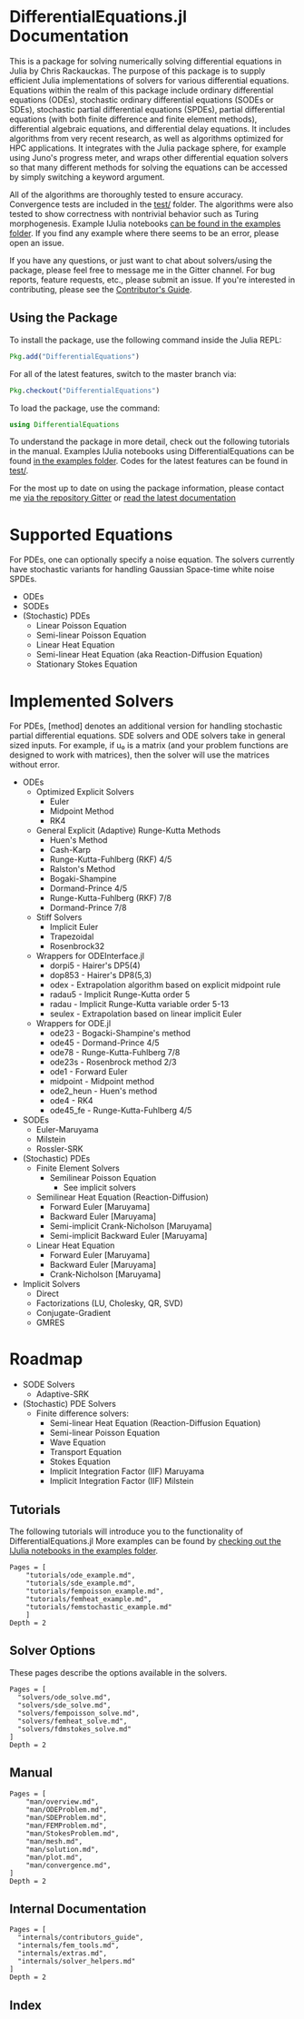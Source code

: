 # DifferentialEquations.jl Documentation

This is a package for solving numerically solving differential equations in Julia by Chris Rackauckas. The purpose of this package is to supply efficient Julia implementations of solvers for various differential equations. Equations within the realm of this package include ordinary differential equations (ODEs), stochastic ordinary differential equations (SODEs or SDEs), stochastic partial differential equations (SPDEs), partial differential equations (with both finite difference and finite element methods), differential algebraic equations, and differential delay equations. It includes algorithms from very recent research, as well as algorithms optimized for HPC applications. It integrates with the Julia package sphere, for example using Juno's progress meter, and wraps other differential equation solvers so that many different methods for solving the equations can be accessed by simply switching a keyword argument.

All of the algorithms are thoroughly tested to ensure accuracy. Convergence tests are included in the [test/](https://github.com/ChrisRackauckas/DifferentialEquations.jl/test) folder. The algorithms were also tested to show correctness with nontrivial behavior such as Turing morphogenesis. Example IJulia notebooks
[can be found in the examples folder](https://github.com/ChrisRackauckas/DifferentialEquations.jl/examples). If you find any example where there seems
to be an error, please open an issue.

If you have any questions, or just want to chat about solvers/using the package, please feel free to message me in the Gitter channel. For bug reports, feature requests, etc., please submit an issue. If you're interested in contributing, please see the [Contributor's Guide](/internals/contributors_guide).

## Using the Package

To install the package, use the following command inside the Julia REPL:
```julia
Pkg.add("DifferentialEquations")
```

For all of the latest features, switch to the master branch via:

```julia
Pkg.checkout("DifferentialEquations")
```

To load the package, use the command:

```julia
using DifferentialEquations
```

To understand the package in more detail, check out the following tutorials in the manual. Examples
IJulia notebooks using DifferentialEquations can be found [in the examples folder](https://github.com/ChrisRackauckas/DifferentialEquations.jl/examples).
Codes for the latest features can be found in [test/](https://github.com/ChrisRackauckas/DifferentialEquations.jl/test).

For the most up to date on using the package information, please contact me [via the repository Gitter](https://gitter.im/ChrisRackauckas/DifferentialEquations.jl)
or [read the latest documentation](http://chrisrackauckas.github.io/DifferentialEquations.jl/latest/)

# Supported Equations

For PDEs, one can optionally specify a noise equation. The solvers currently have
stochastic variants for handling Gaussian Space-time white noise SPDEs.

* ODEs
* SODEs
* (Stochastic) PDEs
    * Linear Poisson Equation
    * Semi-linear Poisson Equation
    * Linear Heat Equation
    * Semi-linear Heat Equation (aka Reaction-Diffusion Equation)
    * Stationary Stokes Equation

# Implemented Solvers

For PDEs, [method] denotes an additional version for handling stochastic partial
differential equations. SDE solvers and ODE solvers take in general sized inputs.
For example, if u₀ is a matrix (and your problem functions are designed to work
with matrices), then the solver will use the matrices without error.

* ODEs
    - Optimized Explicit Solvers
        * Euler
        * Midpoint Method
        * RK4
    - General Explicit (Adaptive) Runge-Kutta Methods
        * Huen's Method
        * Cash-Karp
        * Runge-Kutta-Fuhlberg (RKF) 4/5
        * Ralston's Method
        * Bogaki-Shampine
        * Dormand-Prince 4/5
        * Runge-Kutta-Fuhlberg (RKF) 7/8
        * Dormand-Prince 7/8
    - Stiff Solvers
        * Implicit Euler
        * Trapezoidal
        * Rosenbrock32
    - Wrappers for ODEInterface.jl
        * dorpi5 - Hairer's DP5(4)
        * dop853 - Hairer's DP8(5,3)
        * odex - Extrapolation algorithm based on explicit midpoint rule
        * radau5 - Implicit Runge-Kutta order 5
        * radau - Implicit Runge-Kutta variable order 5-13
        * seulex - Extrapolation based on linear implicit Euler
    - Wrappers for ODE.jl
        * ode23 - Bogacki-Shampine's method
        * ode45 - Dormand-Prince  4/5
        * ode78 - Runge-Kutta-Fuhlberg  7/8
        * ode23s - Rosenbrock method 2/3
        * ode1 - Forward Euler
        * midpoint - Midpoint method
        * ode2_heun - Huen's method
        * ode4 - RK4
        * ode45_fe - Runge-Kutta-Fuhlberg 4/5
* SODEs
    - Euler-Maruyama
    - Milstein
    - Rossler-SRK
* (Stochastic) PDEs
    - Finite Element Solvers
        * Semilinear Poisson Equation
            * See implicit solvers
    - Semilinear Heat Equation (Reaction-Diffusion)
        * Forward Euler [Maruyama]
        * Backward Euler [Maruyama]
        * Semi-implicit Crank-Nicholson [Maruyama]
        * Semi-implicit Backward Euler [Maruyama]
    - Linear Heat Equation
        * Forward Euler [Maruyama]
        * Backward Euler [Maruyama]
        * Crank-Nicholson [Maruyama]
* Implicit Solvers
    - Direct
    - Factorizations (LU, Cholesky, QR, SVD)
    - Conjugate-Gradient
    - GMRES

# Roadmap

* SODE Solvers
    - Adaptive-SRK
* (Stochastic) PDE Solvers
    - Finite difference solvers:
      * Semi-linear Heat Equation (Reaction-Diffusion Equation)
      * Semi-linear Poisson Equation
      * Wave Equation
      * Transport Equation
      * Stokes Equation
      * Implicit Integration Factor (IIF) Maruyama
      * Implicit Integration Factor (IIF) Milstein

## Tutorials

The following tutorials will introduce you to the functionality of DifferentialEquations.jl
More examples can be found by [checking out the IJulia notebooks in the examples
folder](https://github.com/ChrisRackauckas/DifferentialEquations.jl/tree/master/examples).

```@contents
Pages = [
    "tutorials/ode_example.md",
    "tutorials/sde_example.md",
    "tutorials/fempoisson_example.md",
    "tutorials/femheat_example.md",
    "tutorials/femstochastic_example.md"
    ]
Depth = 2
```

## Solver Options

These pages describe the options available in the solvers.

```@contents
Pages = [
  "solvers/ode_solve.md",
  "solvers/sde_solve.md",
  "solvers/fempoisson_solve.md",
  "solvers/femheat_solve.md",
  "solvers/fdmstokes_solve.md"
]
Depth = 2
```

## Manual

```@contents
Pages = [
    "man/overview.md",
    "man/ODEProblem.md",
    "man/SDEProblem.md",
    "man/FEMProblem.md",
    "man/StokesProblem.md",
    "man/mesh.md",
    "man/solution.md",
    "man/plot.md",
    "man/convergence.md",
]
Depth = 2
```

## Internal Documentation

```@contents
Pages = [
  "internals/contributors_guide",
  "internals/fem_tools.md",
  "internals/extras.md",
  "internals/solver_helpers.md"
]
Depth = 2
```

## Index

```@index
```
